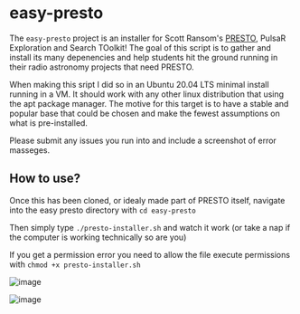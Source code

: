 # easy-presto
The `easy-presto` project is an installer for Scott Ransom's [PRESTO](https://github.com/scottransom/presto), PulsaR Exploration and Search TOolkit! The goal of this script is to gather and install its many depenencies and help students hit the ground running in their radio astronomy projects that need PRESTO. 

When making this sript I did so in an Ubuntu 20.04 LTS minimal install running in a VM. It should work with any other linux distribution that using the apt package manager. The motive for this target is to have a stable and popular base that could be chosen and make the fewest assumptions on what is pre-installed. 

Please submit any issues you run into and include a screenshot of error masseges. 

## How to use?

Once this has been cloned, or idealy made part of PRESTO itself, navigate into the easy presto directory with `cd easy-presto` 

Then simply type `./presto-installer.sh` and watch it work (or take a nap if the computer is working technically so are you)

If you get a permission error you need to allow the file execute permissions with `chmod +x presto-installer.sh`

![image](https://user-images.githubusercontent.com/11304311/147397860-5c1b113d-313f-44ad-ab49-70df284e90f3.png)


![image](https://user-images.githubusercontent.com/11304311/147397849-232e7122-c308-4063-956a-49e798bab4fe.png)



